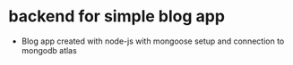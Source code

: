 # backend for simple blog app

- Blog app created with node-js with mongoose setup and connection to mongodb atlas
